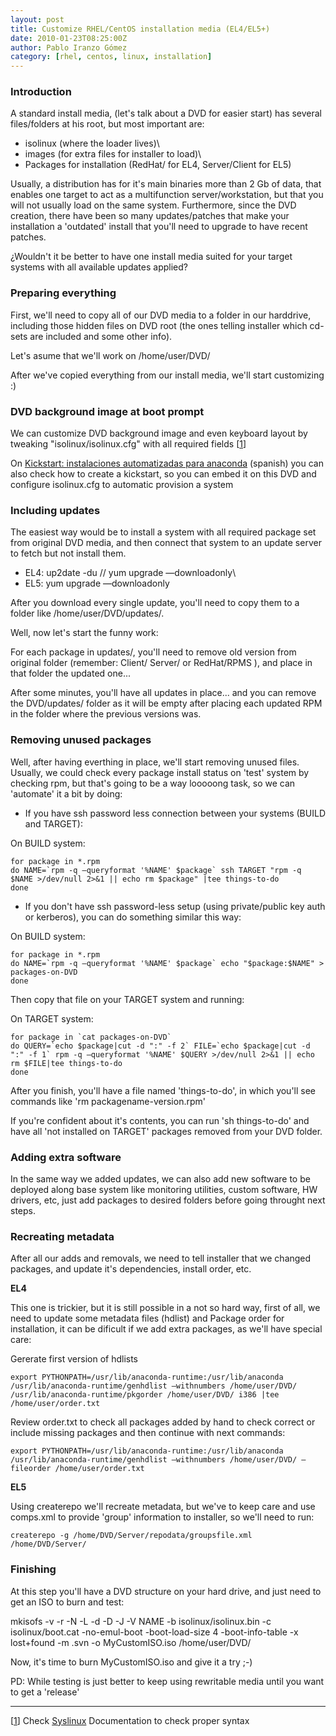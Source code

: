 ```yaml
---
layout: post
title: Customize RHEL/CentOS installation media (EL4/EL5+)
date: 2010-01-23T08:25:00Z
author: Pablo Iranzo Gómez
category: [rhel, centos, linux, installation]
---
```

### Introduction 

A standard install media, (let's talk about a DVD for easier start) has
several files/folders at his root, but most important are:

-  isolinux (where
the loader lives)\
-  images (for extra
files for installer to load)\
-  Packages for
installation (RedHat/ for EL4, Server/Client for EL5)

Usually, a distribution has for it's main binaries more than 2 Gb of
data, that enables one target to act as a multifunction
server/workstation, but that you will not usually load on the same
system. Furthermore, since the DVD creation, there have been so many
updates/patches that make your installation a 'outdated' install that
you'll need to upgrade to have recent patches.

¿Wouldn't it be better to have one install media suited for your target
systems with all available updates applied?

### Preparing everything 

First, we'll need to copy all of our DVD media to a folder in our
harddrive, including those hidden files on DVD root (the ones telling
installer which cd-sets are included and some other info).

Let's asume that we'll work on /home/user/DVD/

After we've copied everything from our install media, we'll start
customizing :)

### DVD background image at boot prompt 

We can customize DVD background image and even keyboard layout by
tweaking "isolinux/isolinux.cfg" with all required fields
[[1](#nb1 "Check Syslinux Documentation to check proper syntax")]

On [Kickstart: instalaciones automatizadas para
anaconda](https://alufis35.uv.es/Kickstart-instalaciones.html) (spanish)
you can also check how to create a kickstart, so you can embed it on
this DVD and configure isolinux.cfg to automatic provision a system

### Including updates 

The easiest way would be to install a system with all required package
set from original DVD media, and then connect that system to an update
server to fetch but not install them.

-  EL4: up2date -du
// yum upgrade —downloadonly\
-  EL5: yum upgrade
—downloadonly

After you download every single update, you'll need to copy them to a
folder like /home/user/DVD/updates/.

Well, now let's start the funny work:

For each package in updates/, you'll need to remove old version from
original folder (remember: Client/ Server/ or RedHat/RPMS ), and place
in that folder the updated one...

After some minutes, you'll have all updates in place... and you can
remove the DVD/updates/ folder as it will be empty after placing each
updated RPM in the folder where the previous versions was.

### Removing unused packages 

Well, after having everthing in place, we'll start removing unused
files. Usually, we could check every package install status on 'test'
system by checking rpm, but that's going to be a way looooong task, so
we can 'automate' it a bit by doing:

-  If you have ssh
password less connection between your systems (BUILD and TARGET):

On BUILD system:

    for package in *.rpm
    do NAME=`rpm -q —queryformat '%NAME' $package` ssh TARGET "rpm -q $NAME >/dev/null 2>&1 || echo rm $package" |tee things-to-do
    done

-  If you don't have
ssh password-less setup (using private/public key auth or kerberos), you
can do something similar this way:

On BUILD system:

    for package in *.rpm
    do NAME=`rpm -q —queryformat '%NAME' $package` echo "$package:$NAME" > packages-on-DVD
    done

Then copy that file on your TARGET system and running:

On TARGET system:

    for package in `cat packages-on-DVD`
    do QUERY=`echo $package|cut -d ":" -f 2` FILE=`echo $package|cut -d ":" -f 1` rpm -q —queryformat '%NAME' $QUERY >/dev/null 2>&1 || echo rm $FILE|tee things-to-do
    done

After you finish, you'll have a file named 'things-to-do', in which
you'll see commands like 'rm packagename-version.rpm'

If you're confident about it's contents, you can run 'sh things-to-do'
and have all 'not installed on TARGET' packages removed from your DVD
folder.

### Adding extra software 

In the same way we added updates, we can also add new software to be
deployed along base system like monitoring utilities, custom software,
HW drivers, etc, just add packages to desired folders before going
throught next steps.

### Recreating metadata 

After all our adds and removals, we need to tell installer that we
changed packages, and update it's dependencies, install order, etc.

**EL4**

This one is trickier, but it is still possible in a not so hard way,
first of all, we need to update some metadata files (hdlist) and Package
order for installation, it can be dificult if we add extra packages, as
we'll have special care:

Gererate first version of hdlists

    export PYTHONPATH=/usr/lib/anaconda-runtime:/usr/lib/anaconda
    /usr/lib/anaconda-runtime/genhdlist —withnumbers /home/user/DVD/
    /usr/lib/anaconda-runtime/pkgorder /home/user/DVD/ i386 |tee /home/user/order.txt

Review order.txt to check all packages added by hand to check correct or
include missing packages and then continue with next commands:

    export PYTHONPATH=/usr/lib/anaconda-runtime:/usr/lib/anaconda
    /usr/lib/anaconda-runtime/genhdlist —withnumbers /home/user/DVD/ —fileorder /home/user/order.txt

**EL5**

Using createrepo we'll recreate metadata, but we've to keep care and use
comps.xml to provide 'group' information to installer, so we'll need to
run:

    createrepo -g /home/DVD/Server/repodata/groupsfile.xml /home/DVD/Server/

### Finishing 

At this step you'll have a DVD structure on your hard drive, and just
need to get an ISO to burn and test:

mkisofs -v -r -N -L -d -D -J -V NAME -b isolinux/isolinux.bin -c
isolinux/boot.cat -no-emul-boot -boot-load-size 4 -boot-info-table -x
lost+found -m .svn -o MyCustomISO.iso /home/user/DVD/

Now, it's time to burn MyCustomISO.iso and give it a try ;-)

PD: While testing is just better to keep using rewritable media until
you want to get a 'release'

* * * * *

[[1](#nh1 "Footnotes 1")] Check
[Syslinux](http://syslinux.zytor.com/wiki/index.php/SYSLINUX)
Documentation to check proper syntax
